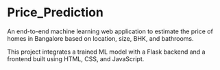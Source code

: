 # Price_Prediction

An end-to-end machine learning web application to estimate the price of homes in Bangalore based on location, size, BHK, and bathrooms.

This project integrates a trained ML model with a Flask backend and a frontend built using HTML, CSS, and JavaScript.

